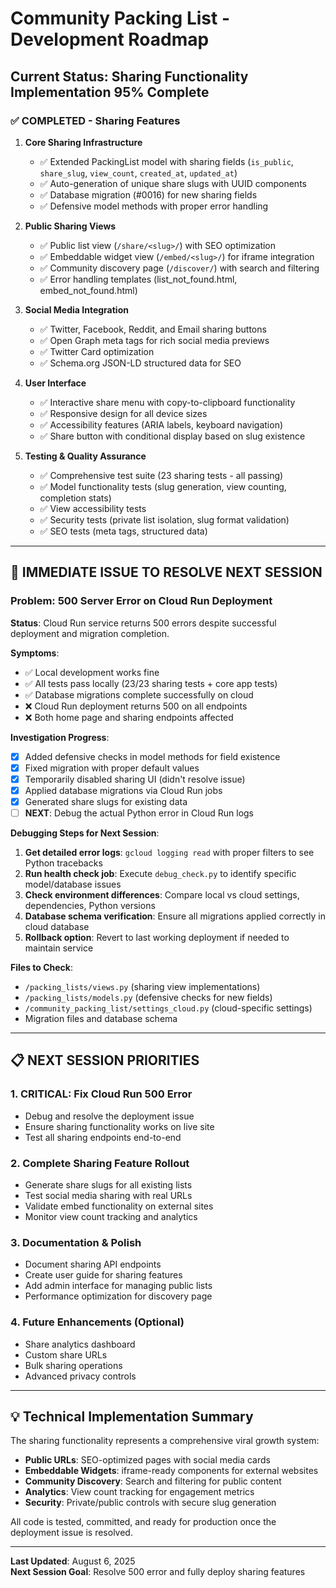 # Community Packing List - Development Roadmap

## Current Status: Sharing Functionality Implementation 95% Complete

### ✅ **COMPLETED - Sharing Features**

1. **Core Sharing Infrastructure**
   - ✅ Extended PackingList model with sharing fields (`is_public`, `share_slug`, `view_count`, `created_at`, `updated_at`)
   - ✅ Auto-generation of unique share slugs with UUID components
   - ✅ Database migration (#0016) for new sharing fields
   - ✅ Defensive model methods with proper error handling

2. **Public Sharing Views**
   - ✅ Public list view (`/share/<slug>/`) with SEO optimization
   - ✅ Embeddable widget view (`/embed/<slug>/`) for iframe integration
   - ✅ Community discovery page (`/discover/`) with search and filtering
   - ✅ Error handling templates (list_not_found.html, embed_not_found.html)

3. **Social Media Integration**
   - ✅ Twitter, Facebook, Reddit, and Email sharing buttons
   - ✅ Open Graph meta tags for rich social media previews
   - ✅ Twitter Card optimization
   - ✅ Schema.org JSON-LD structured data for SEO

4. **User Interface**
   - ✅ Interactive share menu with copy-to-clipboard functionality
   - ✅ Responsive design for all device sizes
   - ✅ Accessibility features (ARIA labels, keyboard navigation)
   - ✅ Share button with conditional display based on slug existence

5. **Testing & Quality Assurance**
   - ✅ Comprehensive test suite (23 sharing tests - all passing)
   - ✅ Model functionality tests (slug generation, view counting, completion stats)
   - ✅ View accessibility tests
   - ✅ Security tests (private list isolation, slug format validation)
   - ✅ SEO tests (meta tags, structured data)

---

## 🚨 **IMMEDIATE ISSUE TO RESOLVE NEXT SESSION**

### Problem: 500 Server Error on Cloud Run Deployment

**Status**: Cloud Run service returns 500 errors despite successful deployment and migration completion.

**Symptoms**:
- ✅ Local development works fine
- ✅ All tests pass locally (23/23 sharing tests + core app tests)
- ✅ Database migrations complete successfully on cloud
- ❌ Cloud Run deployment returns 500 on all endpoints
- ❌ Both home page and sharing endpoints affected

**Investigation Progress**:
- [x] Added defensive checks in model methods for field existence
- [x] Fixed migration with proper default values
- [x] Temporarily disabled sharing UI (didn't resolve issue)
- [x] Applied database migrations via Cloud Run jobs
- [x] Generated share slugs for existing data
- [ ] **NEXT**: Debug the actual Python error in Cloud Run logs

**Debugging Steps for Next Session**:
1. **Get detailed error logs**: `gcloud logging read` with proper filters to see Python tracebacks
2. **Run health check job**: Execute `debug_check.py` to identify specific model/database issues
3. **Check environment differences**: Compare local vs cloud settings, dependencies, Python versions
4. **Database schema verification**: Ensure all migrations applied correctly in cloud database
5. **Rollback option**: Revert to last working deployment if needed to maintain service

**Files to Check**:
- `/packing_lists/views.py` (sharing view implementations)
- `/packing_lists/models.py` (defensive checks for new fields)
- `/community_packing_list/settings_cloud.py` (cloud-specific settings)
- Migration files and database schema

---

## 📋 **NEXT SESSION PRIORITIES**

### 1. **CRITICAL: Fix Cloud Run 500 Error** 
- Debug and resolve the deployment issue
- Ensure sharing functionality works on live site
- Test all sharing endpoints end-to-end

### 2. **Complete Sharing Feature Rollout**
- Generate share slugs for all existing lists
- Test social media sharing with real URLs
- Validate embed functionality on external sites
- Monitor view count tracking and analytics

### 3. **Documentation & Polish**
- Document sharing API endpoints
- Create user guide for sharing features
- Add admin interface for managing public lists
- Performance optimization for discovery page

### 4. **Future Enhancements** (Optional)
- Share analytics dashboard
- Custom share URLs
- Bulk sharing operations
- Advanced privacy controls

---

## 💡 **Technical Implementation Summary**

The sharing functionality represents a comprehensive viral growth system:

- **Public URLs**: SEO-optimized pages with social media cards
- **Embeddable Widgets**: iframe-ready components for external websites
- **Community Discovery**: Search and filtering for public content
- **Analytics**: View count tracking for engagement metrics
- **Security**: Private/public controls with secure slug generation

All code is tested, committed, and ready for production once the deployment issue is resolved.

---

**Last Updated**: August 6, 2025  
**Next Session Goal**: Resolve 500 error and fully deploy sharing features